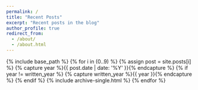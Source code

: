 ```yaml
---
permalink: /
title: "Recent Posts"
excerpt: "Recent posts in the blog"
author_profile: true
redirect_from: 
  - /about/
  - /about.html
---
```

<meta name="google-site-verification" content="zDnKQCYsgAZXSg-xueOayFFrYOicAVaWxGfP1E93LJk" />
{% include base_path %}
{% for i in (0..9) %}
  {% assign post = site.posts[i] %}
  {% capture year %}{{ post.date | date: '%Y' }}{% endcapture %}
  {% if year != written_year %}
    {% capture written_year %}{{ year }}{% endcapture %}
  {% endif %}
  {% include archive-single.html %}
{% endfor %}